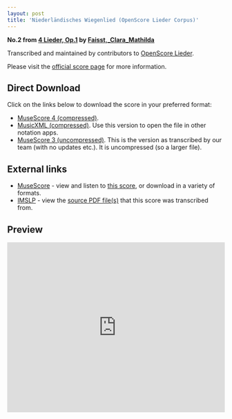 ```yaml
---
layout: post
title: 'Niederländisches Wiegenlied (OpenScore Lieder Corpus)'
---
```


__No.2 from [4 Lieder, Op.1](https://fourscoreandmore.org/openscore/lieder/Faisst%2C_Clara_Mathilda/4_Lieder%2C_Op.1/) by [Faisst,_Clara_Mathilda](https://fourscoreandmore.org/openscore/lieder/Faisst%2C_Clara_Mathilda)__

Transcribed and maintained by contributors to [OpenScore Lieder].

Please visit the [official score page] for more information.

[official score page]: https://musescore.com/openscore-lieder-corpus/scores/6260377
[OpenScore Lieder]: https://musescore.com/openscore-lieder-corpus

## Direct Download

Click on the links below to download the score in your preferred format:
- [MuseScore 4 (compressed)](https://fourscoreandmore.org/openscore/lieder/Faisst%2C_Clara_Mathilda/4_Lieder%2C_Op.1/2_Niederl%C3%A4ndisches_Wiegenlied.mscz).
- [MusicXML (compressed)](https://fourscoreandmore.org/openscore/lieder/Faisst%2C_Clara_Mathilda/4_Lieder%2C_Op.1/2_Niederl%C3%A4ndisches_Wiegenlied.mxl). Use this version to open the file in other notation apps.
- [MuseScore 3 (uncompressed)](https://raw.githubusercontent.com/OpenScore/Lieder/refs/heads/main/scores/Faisst%2C_Clara_Mathilda/4_Lieder%2C_Op.1/2_Niederl%C3%A4ndisches_Wiegenlied/lc6260377.mscx). This is the version as transcribed by our team (with no updates etc.). It is uncompressed (so a larger file).

## External links

- [MuseScore] - view and listen to [this score][MuseScore], or download in a variety of formats.
- [IMSLP] - view the [source PDF file(s)][IMSLP] that this score was transcribed from.

[MuseScore]: https://musescore.com/score/6260377
[IMSLP]: https://imslp.org/wiki/Special:ReverseLookup/621593

## Preview

<iframe width="100%" height="394" src="https://musescore.com/openscore-lieder-corpus/scores/6260377/embed" frameborder="0" allowfullscreen allow="autoplay; fullscreen"></iframe>
